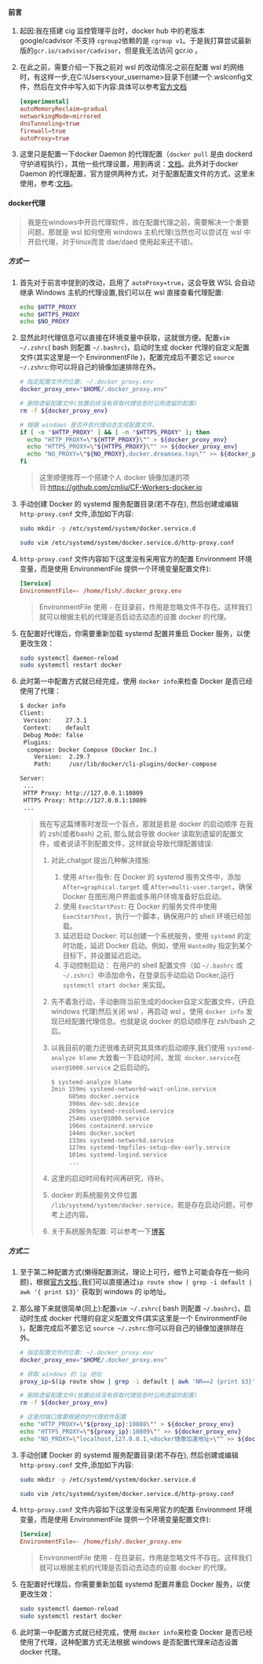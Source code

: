 #### 前言

1. 起因:我在搭建 cig 监控管理平台时，docker hub 中的老版本 google/cadvisor 不支持 `cgroup2`依赖的是 `cgroup v1`。于是我打算尝试最新版的`gcr.io/cadvisor/cadvisor`，但是我无法访问 gcr.io 。

2. 在此之前，需要介绍一下我之前对 wsl 的改动情况:之前在配置 wsl 的网络时，有这样一步,在C:\Users\<your_username>目录下创建一个.wslconfig文件，然后在文件中写入如下内容:具体可以参考[官方文档](https://learn.microsoft.com/zh-cn/windows/wsl/networking)

   ```toml
   [experimental]
   autoMemoryReclaim=gradual  
   networkingMode=mirrored
   dnsTunneling=true
   firewall=true
   autoProxy=true
   ```

3. 这里只是配置一下docker Daemon 的代理配置（`docker pull` 是由 dockerd 守护进程执行），其他一些代理设置，用到再说：[文档](https://docs.docker.com/engine/cli/proxy/)。此外对于docker Daemon 的代理配置，官方提供两种方式，对于配置配置文件的方式，这里未使用，参考:[文档](https://docs.docker.com/engine/daemon/proxy/)。





#### docker代理

> 我是在windows中开启代理软件，故在配置代理之前，需要解决一个重要问题，那就是 wsl 如何使用 windows 主机代理(当然也可以尝试在 wsl 中开启代理，对于linux而言 dae/daed 使用起来还不错)。



##### 方式一

1. 首先对于前言中提到的改动，启用了 `autoProxy=true`，这会导致 WSL 会自动继承 Windows 主机的代理设置,我们可以在 wsl 直接查看代理配置:

   ```bash
   echo $HTTP_PROXY
   echo $HTTPS_PROXY
   echo $NO_PROXY
   ```

2. 显然此时代理信息可以直接在环境变量中获取，这就很方便。配置`vim ~/.zshrc`( bash 则配置 `~/.bashrc`)，启动时生成 docker 代理的自定义配置文件(其实这里是一个 EnvironmentFile )，配置完成后不要忘记 `source ~/.zshrc`:你可以将自己的镜像加速排除在外。

   ```bash
   # 指定配置文件的位置: ~/.docker_proxy.env
   docker_proxy_env="$HOME/.docker_proxy.env"
   
   # 删除遗留配置文件(放置后续没有获取代理信息时沿用遗留的配置)
   rm -f ${docker_proxy_env}
   
   # 根据 windows 是否开启代理动态生成配置文件。
   if [ -n "$HTTP_PROXY" ] && [ -n "$HTTPS_PROXY" ]; then  
     echo "HTTP_PROXY=\"${HTTP_PROXY}\"" > ${docker_proxy_env}
     echo "HTTPS_PROXY=\"${HTTPS_PROXY}\"" >> ${docker_proxy_env}
     echo "NO_PROXY=\"${NO_PROXY},docker.dreamsea.top\"" >> ${docker_proxy_env}
   fi
   ```

   > 这里顺便推荐一个搭建个人 docker 镜像加速的项目:https://github.com/cmliu/CF-Workers-docker.io

3. 手动创建 Docker 的 systemd 服务配置目录(若不存在), 然后创建或编辑 `http-proxy.conf` 文件,添加如下内容:

   ```bash
   sudo mkdir -p /etc/systemd/system/docker.service.d
   
   sudo vim /etc/systemd/system/docker.service.d/http-proxy.conf
   ```

4. `http-proxy.conf` 文件内容如下(这里没有采用官方的配置 Environment 环境变量，而是使用 EnvironmentFile 提供一个环境变量配置文件):

   ```toml
   [Service]
   EnvironmentFile=- /home/fish/.docker_proxy.env
   ```

   > EnvironmentFile 使用 `-` 在目录前，作用是忽略文件不存在。这样我们就可以根据主机的代理是否启动去动态的设置 docker 的代理。

5. 在配置好代理后，你需要重新加载 systemd 配置并重启 Docker 服务，以使更改生效：

   ```bash
   sudo systemctl daemon-reload
   sudo systemctl restart docker
   ```

6. 此时第一中配置方式就已经完成，使用 `docker info`来检查 Docker 是否已经使用了代理：

   ```bash
   $ docker info
   Client:
    Version:    27.3.1
    Context:    default
    Debug Mode: false
    Plugins:
     compose: Docker Compose (Docker Inc.)
       Version:  2.29.7
       Path:     /usr/lib/docker/cli-plugins/docker-compose
   
   Server:
    ...
    HTTP Proxy: http://127.0.0.1:10809
    HTTPS Proxy: http://127.0.0.1:10809
    ...
   ```

   > 我在写这篇博客时发现一个盲点，那就是若是 docker 的启动顺序 在我的 zsh(或者bash) 之前, 那么就会导致 docker 读取到遗留的配置文件，或者说读不到配置文件，这样就会导致代理配置错误:
   >
   > 1. 对此,chatgpt 提出几种解决措施:
   >
   >    1. 使用 `After`指令: 在 Docker 的 systemd 服务文件中，添加 `After=graphical.target` 或 `After=multi-user.target`，确保 Docker 在图形用户界面或多用户环境准备好后启动。
   >    2. 使用 `ExecStartPost`: 在 Docker 的服务文件中使用 `ExecStartPost`，执行一个脚本，确保用户的 shell 环境已经加载。
   >    3. 延迟启动 Docker: 可以创建一个系统服务，使用 `systemd` 的定时功能，延迟 Docker 启动。例如，使用 `WantedBy` 指定到某个目标下，并设置延迟启动。
   >    4. 手动控制启动： 在用户的 shell 配置文件（如 `~/.bashrc` 或 `~/.zshrc`）中添加命令，在登录后手动启动 Docker,运行`systemctl start docker` 来实现。
   >
   > 2. 先不着急行动，手动删除当前生成的docker自定义配置文件，(开启 windows 代理)然后关闭 wsl ，再启动 wsl 。使用 `docker info` 发现已经配置代理信息。也就是说 docker 的启动顺序在 zsh/bash 之后。
   >
   > 3. 以我目前的能力还很难去研究其具体的启动顺序,我们使用 `systemd-analyze blame` 大致看一下启动时间，发现` docker.service`在 `user@1000.service` 之后启动的。
   >
   >    ```bash
   >    $ systemd-analyze blame
   >    2min 159ms systemd-networkd-wait-online.service
   >         685ms docker.service
   >         398ms dev-sdc.device
   >         269ms systemd-resolved.service
   >         254ms user@1000.service
   >         196ms containerd.service
   >         144ms docker.socket
   >         133ms systemd-networkd.service
   >         127ms systemd-tmpfiles-setup-dev-early.service
   >         101ms systemd-logind.service
   >         ...
   >    ```
   >
   > 4. 这里的启动时间有时间再研究，待补。
   >
   > 5. docker 的系统服务文件位置 `/lib/systemd/system/docker.service`，若是存在启动问题，可参考上述内容。
   >
   > 6. 关于系统服务配置: 可以参考一下[博客](https://www.ruanyifeng.com/blog/2016/03/systemd-tutorial-part-two.html)





##### 方式二

1. 至于第二种配置方式(懒得配置测试，理论上可行，细节上可能会存在一些问题)，根据[官方文档](https://learn.microsoft.com/zh-cn/windows/wsl/networking):,我们可以直接通过`ip route show | grep -i default | awk '{ print $3}'` 获取到 windows 的 ip地址。

2. 那么接下来就很简单(同上):配置`vim ~/.zshrc`( bash 则配置 `~/.bashrc`)，启动时生成 docker 代理的自定义配置文件(其实这里是一个 EnvironmentFile )，配置完成后不要忘记 `source ~/.zshrc`:你可以将自己的镜像加速排除在外。

   ```bash
   # 指定配置文件的位置: ~/.docker_proxy.env
   docker_proxy_env="$HOME/.docker_proxy.env"
   
   # 获取 windows 的 ip 地址
   proxy_ip=$(ip route show | grep -i default | awk 'NR==2 {print $3}')
   
   # 删除遗留配置文件(放置后续没有获取代理信息时沿用遗留的配置)
   rm -f ${docker_proxy_env}
   
   # 这里的端口需要根据你的代理软件配置
   echo "HTTP_PROXY=\"${proxy_ip}:10808\"" > ${docker_proxy_env}
   echo "HTTPS_PROXY=\"${proxy_ip}:10809\"" >> ${docker_proxy_env}
   echo "NO_PROXY=\"localhost,127.0.0.1,<docker镜像加速地址>\"" >> ${docker_proxy_env}
   ```

3. 手动创建 Docker 的 systemd 服务配置目录(若不存在), 然后创建或编辑 `http-proxy.conf` 文件,添加如下内容:

   ```bash
   sudo mkdir -p /etc/systemd/system/docker.service.d
   
   sudo vim /etc/systemd/system/docker.service.d/http-proxy.conf
   ```

4. `http-proxy.conf` 文件内容如下(这里没有采用官方的配置 Environment 环境变量，而是使用 EnvironmentFile 提供一个环境变量配置文件):

   ```toml
   [Service]
   EnvironmentFile=- /home/fish/.docker_proxy.env
   ```

   > EnvironmentFile 使用 `-` 在目录前，作用是忽略文件不存在。这样我们就可以根据主机的代理是否启动去动态的设置 docker 的代理。

5. 在配置好代理后，你需要重新加载 systemd 配置并重启 Docker 服务，以使更改生效：

   ```bash
   sudo systemctl daemon-reload
   sudo systemctl restart docker
   ```

6. 此时第一中配置方式就已经完成，使用 `docker info`来检查 Docker 是否已经使用了代理，这种配置方式无法根据 windows 是否配置代理来动态设置 docker 代理。
